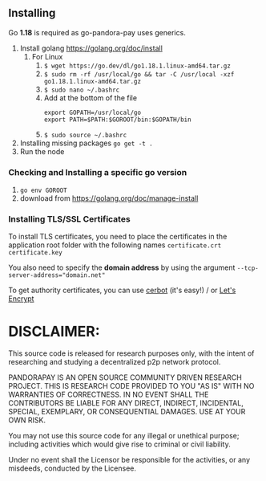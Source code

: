 ## Installing

Go **1.18** is required as go-pandora-pay uses generics.


1. Install golang https://golang.org/doc/install
   1. For Linux
      1. `$ wget https://go.dev/dl/go1.18.1.linux-amd64.tar.gz`
      2. `$ sudo rm -rf /usr/local/go && tar -C /usr/local -xzf go1.18.1.linux-amd64.tar.gz`
      3. `$ sudo nano ~/.bashrc`
      4. Add at the bottom of the file
         ```
         export GOPATH=/usr/local/go
         export PATH=$PATH:$GOROOT/bin:$GOPATH/bin
         ```
      5. `$ sudo source ~/.bashrc` 
2. Installing missing packages `go get -t .`
3. Run the node

### Checking and Installing a specific go version
1. `go env GOROOT`
2. download from https://golang.org/doc/manage-install

### Installing TLS/SSL Certificates

To install TLS certificates, you need to place the certificates in the application root folder with the following names
`certificate.crt`
`certificate.key`

You also need to specify the **domain address** by using the argument `--tcp-server-address="domain.net"`

To get authority certificates, you can use [cerbot](https://certbot.eff.org) (it's easy!) / or [Let's Encrypt](https://letsencrypt.org/) 

# DISCLAIMER:
This source code is released for research purposes only, with the intent of researching and studying a decentralized p2p network protocol.

PANDORAPAY IS AN OPEN SOURCE COMMUNITY DRIVEN RESEARCH PROJECT. THIS IS RESEARCH CODE PROVIDED TO YOU "AS IS" WITH NO WARRANTIES OF CORRECTNESS. IN NO EVENT SHALL THE CONTRIBUTORS BE LIABLE FOR ANY DIRECT, INDIRECT, INCIDENTAL, SPECIAL, EXEMPLARY, OR CONSEQUENTIAL DAMAGES. USE AT YOUR OWN RISK.

You may not use this source code for any illegal or unethical purpose; including activities which would give rise to criminal or civil liability.

Under no event shall the Licensor be responsible for the activities, or any misdeeds, conducted by the Licensee.